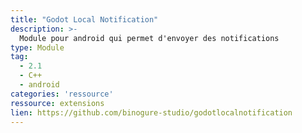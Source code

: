 ```yaml
---
title: "Godot Local Notification"
description: >-
  Module pour android qui permet d'envoyer des notifications
type: Module
tag:
  - 2.1
  - C++
  - android
categories: 'ressource'
ressource: extensions
lien: https://github.com/binogure-studio/godotlocalnotification
---
```

